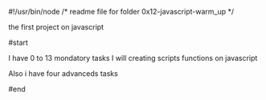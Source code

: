 #!/usr/bin/node
/* readme file for folder 0x12-javascript-warm_up */

the first project on javascript

#start

I have 0 to 13 mondatory tasks
I will creating scripts functions on javascript

Also i have four advanceds tasks


#end
